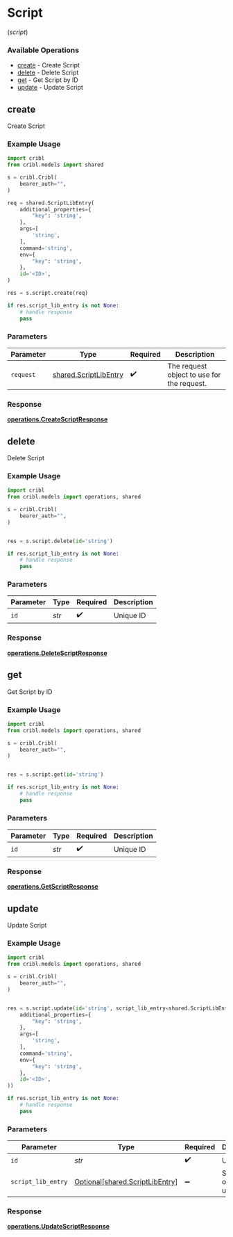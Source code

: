 # Script
(*script*)

### Available Operations

* [create](#create) - Create Script
* [delete](#delete) - Delete Script
* [get](#get) - Get Script by ID
* [update](#update) - Update Script

## create

Create Script

### Example Usage

```python
import cribl
from cribl.models import shared

s = cribl.Cribl(
    bearer_auth="",
)

req = shared.ScriptLibEntry(
    additional_properties={
        "key": 'string',
    },
    args=[
        'string',
    ],
    command='string',
    env={
        "key": 'string',
    },
    id='<ID>',
)

res = s.script.create(req)

if res.script_lib_entry is not None:
    # handle response
    pass
```

### Parameters

| Parameter                                                      | Type                                                           | Required                                                       | Description                                                    |
| -------------------------------------------------------------- | -------------------------------------------------------------- | -------------------------------------------------------------- | -------------------------------------------------------------- |
| `request`                                                      | [shared.ScriptLibEntry](../../models/shared/scriptlibentry.md) | :heavy_check_mark:                                             | The request object to use for the request.                     |


### Response

**[operations.CreateScriptResponse](../../models/operations/createscriptresponse.md)**


## delete

Delete Script

### Example Usage

```python
import cribl
from cribl.models import operations, shared

s = cribl.Cribl(
    bearer_auth="",
)


res = s.script.delete(id='string')

if res.script_lib_entry is not None:
    # handle response
    pass
```

### Parameters

| Parameter          | Type               | Required           | Description        |
| ------------------ | ------------------ | ------------------ | ------------------ |
| `id`               | *str*              | :heavy_check_mark: | Unique ID          |


### Response

**[operations.DeleteScriptResponse](../../models/operations/deletescriptresponse.md)**


## get

Get Script by ID

### Example Usage

```python
import cribl
from cribl.models import operations, shared

s = cribl.Cribl(
    bearer_auth="",
)


res = s.script.get(id='string')

if res.script_lib_entry is not None:
    # handle response
    pass
```

### Parameters

| Parameter          | Type               | Required           | Description        |
| ------------------ | ------------------ | ------------------ | ------------------ |
| `id`               | *str*              | :heavy_check_mark: | Unique ID          |


### Response

**[operations.GetScriptResponse](../../models/operations/getscriptresponse.md)**


## update

Update Script

### Example Usage

```python
import cribl
from cribl.models import operations, shared

s = cribl.Cribl(
    bearer_auth="",
)


res = s.script.update(id='string', script_lib_entry=shared.ScriptLibEntry(
    additional_properties={
        "key": 'string',
    },
    args=[
        'string',
    ],
    command='string',
    env={
        "key": 'string',
    },
    id='<ID>',
))

if res.script_lib_entry is not None:
    # handle response
    pass
```

### Parameters

| Parameter                                                                | Type                                                                     | Required                                                                 | Description                                                              |
| ------------------------------------------------------------------------ | ------------------------------------------------------------------------ | ------------------------------------------------------------------------ | ------------------------------------------------------------------------ |
| `id`                                                                     | *str*                                                                    | :heavy_check_mark:                                                       | Unique ID                                                                |
| `script_lib_entry`                                                       | [Optional[shared.ScriptLibEntry]](../../models/shared/scriptlibentry.md) | :heavy_minus_sign:                                                       | Script object to be updated                                              |


### Response

**[operations.UpdateScriptResponse](../../models/operations/updatescriptresponse.md)**

